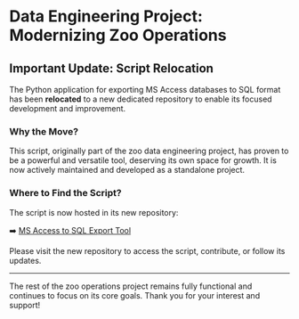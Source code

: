 # Data Engineering Project: Modernizing Zoo Operations

## Important Update: Script Relocation

The Python application for exporting MS Access databases to SQL format has been **relocated** to a new dedicated repository to enable its focused development and improvement.

### Why the Move?

This script, originally part of the zoo data engineering project, has proven to be a powerful and versatile tool, deserving its own space for growth. It is now actively maintained and developed as a standalone project.

### Where to Find the Script?

The script is now hosted in its new repository:

➡️ [MS Access to SQL Export Tool](https://github.com/whellcome/MSAccessToSQL)

Please visit the new repository to access the script, contribute, or follow its updates.

---

The rest of the zoo operations project remains fully functional and continues to focus on its core goals. Thank you for your interest and support!
